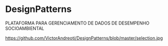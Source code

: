 # DesignPatterns

PLATAFORMA PARA GERENCIAMENTO DE DADOS DE DESEMPENHO SOCIOAMBIENTAL

https://github.com/VictorAndreoti/DesignPatterns/blob/master/selection.jpg
